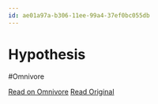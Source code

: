 ```yaml
---
id: ae01a97a-b306-11ee-99a4-37ef0bc055db
---
```


# Hypothesis
#Omnivore

[Read on Omnivore](https://omnivore.app/me/hypothesis-18d092107f2)
[Read Original](https://hypothes.is/a/s2MdmLMDEe6Vl39pqwlyqQ)

